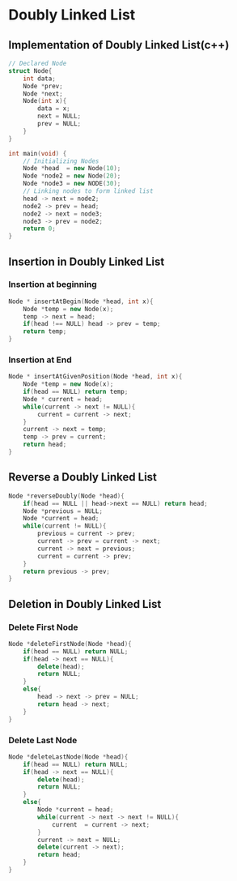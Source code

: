 # Doubly Linked List


## Implementation  of Doubly Linked List(c++)
```cpp
// Declared Node
struct Node{
	int data;
	Node *prev;
	Node *next;
	Node(int x){
		data = x;
		next = NULL;
		prev = NULL;
	} 
}

int main(void) {
	// Initializing Nodes
	Node *head  = new Node(10);
	Node *node2 = new Node(20);
	Node *node3 = new NODE(30);
	// Linking nodes to form linked list
	head -> next = node2;
	node2 -> prev = head;
	node2 -> next = node3;
	node3 -> prev = node2;
	return 0;
}
```

## Insertion in Doubly Linked List
### Insertion at beginning
```cpp
Node * insertAtBegin(Node *head, int x){
    Node *temp = new Node(x);
    temp -> next = head;
    if(head !== NULL) head -> prev = temp;
    return temp;
}
```
### Insertion at End
```cpp
Node * insertAtGivenPosition(Node *head, int x){
    Node *temp = new Node(x);
    if(head == NULL) return temp;
    Node * current = head;
    while(current -> next != NULL){
        current = current -> next;
    }
    current -> next = temp;
    temp -> prev = current;
    return head;
}
```

## Reverse a Doubly Linked List
```cpp
Node *reverseDoubly(Node *head){
    if(head == NULL || head->next == NULL) return head;
    Node *previous = NULL;
    Node *current = head;
    while(current != NULL){
        previous = current -> prev;
        current -> prev = current -> next;
        current -> next = previous;
        current = current -> prev;
    }
    return previous -> prev;
}
```

## Deletion in Doubly Linked List
### Delete First Node 
```cpp
Node *deleteFirstNode(Node *head){
    if(head == NULL) return NULL;
    if(head -> next == NULL){
        delete(head);
        return NULL;
    }
    else{
        head -> next -> prev = NULL;
        return head -> next;
    }
}
```
### Delete Last Node
```cpp
Node *deleteLastNode(Node *head){
    if(head == NULL) return NULL;
    if(head -> next == NULL){
        delete(head);
        return NULL;
    }
    else{
        Node *current = head;
        while(current -> next -> next != NULL){
            current  = current -> next;
        }
        current -> next = NULL;
        delete(current -> next);
        return head;
    }
}
```
